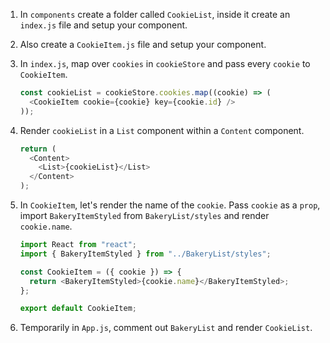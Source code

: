 1. In `components` create a folder called `CookieList`, inside it create an `index.js` file and setup your component.

2. Also create a `CookieItem.js` file and setup your component.

3. In `index.js`, map over `cookies` in `cookieStore` and pass every `cookie` to `CookieItem`.

   ```javascript
   const cookieList = cookieStore.cookies.map((cookie) => (
     <CookieItem cookie={cookie} key={cookie.id} />
   ));
   ```

4. Render `cookieList` in a `List` component within a `Content` component.

   ```javascript
   return (
     <Content>
       <List>{cookieList}</List>
     </Content>
   );
   ```

5. In `CookieItem`, let's render the name of the `cookie`. Pass `cookie` as a `prop`, import `BakeryItemStyled` from `BakeryList/styles` and render `cookie.name`.

   ```javascript
   import React from "react";
   import { BakeryItemStyled } from "../BakeryList/styles";

   const CookieItem = ({ cookie }) => {
     return <BakeryItemStyled>{cookie.name}</BakeryItemStyled>;
   };

   export default CookieItem;
   ```

6. Temporarily in `App.js`, comment out `BakeryList` and render `CookieList`.
